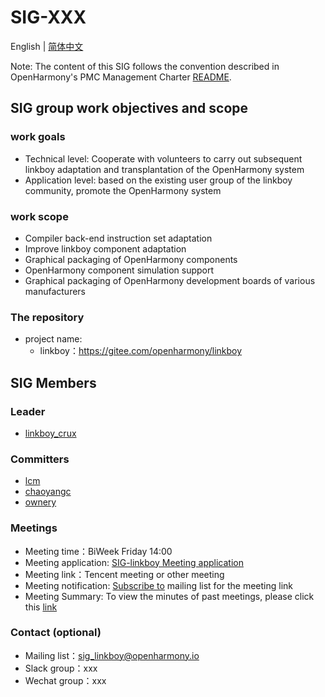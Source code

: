 # SIG-XXX
English | [简体中文](./sig_linkboy_cn.md)

Note: The content of this SIG follows the convention described in OpenHarmony's PMC Management Charter [README](/zh/pmc.md).

## SIG group work objectives and scope

### work goals
* Technical level: Cooperate with volunteers to carry out subsequent linkboy adaptation and transplantation of the OpenHarmony system
* Application level: based on the existing user group of the linkboy community, promote the OpenHarmony system

### work scope
* Compiler back-end instruction set adaptation
* Improve linkboy component adaptation
* Graphical packaging of OpenHarmony components
* OpenHarmony component simulation support
* Graphical packaging of OpenHarmony development boards of various manufacturers

### The repository 
- project name:
  - linkboy：https://gitee.com/openharmony/linkboy


## SIG Members

### Leader
- [linkboy_crux](https://gitee.com/linkboy_crux)

### Committers
- [lcm](https://gitee.com/lcm)
- [chaoyangc](https://gitee.com/chaoyangc)
- [ownery](https://gitee.com/ownery)

### Meetings
 - Meeting time：BiWeek Friday 14:00
 - Meeting application: [SIG-linkboy Meeting application](https://shimo.im/sheets/sX5pBO7PwFkEsR1D)
 - Meeting link：Tencent meeting or other meeting
 - Meeting notification: [Subscribe to](https://lists.openatom.io/postorius/lists/sig_linkboy.openharmony.io) mailing list for the meeting link
 - Meeting Summary: To view the minutes of past meetings, please click this [link](https://gitee.com/openharmony-sig/sig-content/tree/master/linkboy/meetings)

### Contact (optional)

- Mailing list：[sig_linkboy@openharmony.io](https://lists.openatom.io/postorius/lists/sig_linkboy.openharmony.io)
- Slack group：xxx
- Wechat group：xxx
